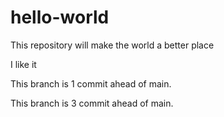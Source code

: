 # hello-world
 This repository will make the world a better place

I like it

This branch is 1 commit ahead of main.

This branch is 3 commit ahead of main.
